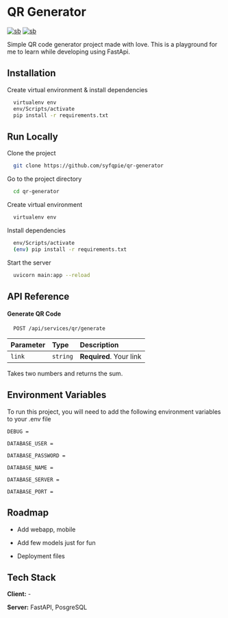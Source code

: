 
# QR Generator 
[![sb](https://flat.badgen.net/badge/icon/kofi/black?icon=kofi&label)](https://github.com/syfqpie/qr-generator) [![sb](https://flat.badgen.net/badge/icon/koding/black?icon=terminal&label)](https://github.com/syfqpie/qr-generator)

Simple QR code generator project made with love. This is a playground for me to learn while developing using FastApi.


## Installation

Create virtual environment & install dependencies

```bash
  virtualenv env
  env/Scripts/activate
  pip install -r requirements.txt
```
    
## Run Locally

Clone the project

```bash
  git clone https://github.com/syfqpie/qr-generator
```

Go to the project directory

```bash
  cd qr-generator
```

Create virtual environment

```bash
  virtualenv env
```
Install dependencies

```bash
  env/Scripts/activate
  (env) pip install -r requirements.txt
```

Start the server

```bash
  uvicorn main:app --reload
```

  
## API Reference

#### Generate QR Code

```http
  POST /api/services/qr/generate
```

| Parameter | Type     | Description                |
| :-------- | :------- | :------------------------- |
| `link` | `string` | **Required**. Your link |


Takes two numbers and returns the sum.

  
## Environment Variables

To run this project, you will need to add the following environment variables to your .env file

`DEBUG = `

`DATABASE_USER = `

`DATABASE_PASSWORD = `

`DATABASE_NAME = `

`DATABASE_SERVER = `

`DATABASE_PORT = `

  
## Roadmap

- Add webapp, mobile

- Add few models just for fun

- Deployment files

  
## Tech Stack

**Client:** -

**Server:** FastAPI, PosgreSQL